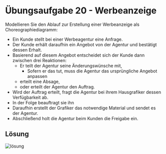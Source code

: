 # Übungsaufgabe 20 - Werbeanzeige

Modellieren Sie den Ablauf zur Erstellung einer Werbeanzeige
als Choreographiediagramm:

- Ein Kunde stellt bei einer Werbeagentur eine Anfrage.
- Der Kunde erhält daraufhin ein Angebot von der Agentur und
bestätigt dessen Erhalt.
- Basierend auf diesem Angebot entscheidet sich der Kunde dann
zwischen drei Reaktionen:
  - Er teilt der Agentur seine Änderungswünsche mit,
    - Sofern er das tut, muss die Agentur das ursprüngliche Angebot anpassen
  - erteilt eine Absage,
  - oder erteilt der Agentur den Auftrag.
- Wird der Auftrag erteilt, fragt die Agentur bei ihrem Hausgrafiker
dessen Verfügbarkeit ab.
- In der Folge beauftragt sie ihn
- Daraufhin erstellt der Grafiker das notwendige Material und
sendet es der Agentur.
- Abschließend holt die Agentur beim Kunden die Freigabe ein.

## Lösung

![lösung](./Aufgabe20.png)
